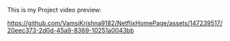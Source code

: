 This is my Project video preview:

https://github.com/VamsiKrishna9182/NetflixHomePage/assets/147239517/20eec373-2d0d-45a9-8369-10251a0043bb

